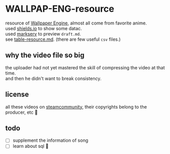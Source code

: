 # WALLPAP-ENG-resource

resource of [Wallpaper Engine](https://www.wallpaperengine.io/), almost all come from favorite anime.  
used [shields.io](https://shields.io/) to show some datac.  
used [markserv](https://github.com/markserv/markserv) to preview `draft.md`.  
see [table-resource.md](/table-resource.md). (there are few useful `csv` files.)

## why the video file so big

the uploader had not yet mastered the skill of compressing the video at that time.  
and then he didn't want to break consistency.

## license

all these videos on [steamcommunity](https://steamcommunity.com/), their copyrights belong to the producer, etc 👮

## todo

- [ ] supplement the information of song
- [ ] learn about sql 🤡